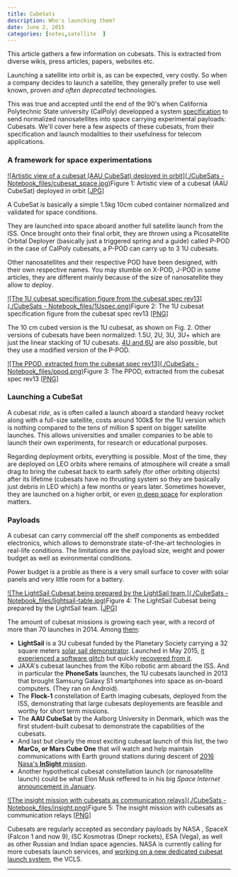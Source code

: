 ```yaml
---
title: CubeSats
description: Who's launching them?
date: June 2, 2015
categories: [notes,satellite  ]
---
```





 This article gathers a few information on cubesats. This is extracted from diverse wikis, press articles, papers, websites etc.
 

Launching a satellite into orbit is, as can be expected, very costly.
So when a company decides to launch a satellite, they generally prefer to use well known, proven *and often deprecated* technologies.
  

This was true and accepted until the end of the 90's when California Polytechnic State university (CalPoly) developped a system [specification](https://web.archive.org/web/20180904003221/http://couble.ovh/assets/cubesat_spec_rev13.pdf) to send normalized nanosatellites into space carrying experimental payloads: Cubesats.
We'll cover here a few aspects of these cubesats, from their specification and launch modalities to their usefulness for telecom applications.


### A framework for space experimentations

[![Artistic view of a cubesat (AAU CubeSat) deployed in orbit](./CubeSats - Notebook_files/cubesat_space.jpg)](https://web.archive.org/web/20180904003221/http://couble.ovh/figures/cubesat_space.jpg)Figure 1: Artistic view of a cubesat (AAU CubeSat) deployed in orbit [[JPG](https://web.archive.org/web/20180904003221/http://couble.ovh/figures/cubesat_space.jpg)]

A CubeSat is basically a simple 1.5kg 10cm cubed container normalized and validated for space conditions.
  

They are launched into space aboard another full satellite launch from the ISS.
Once brought onto their final orbit, they are *thrown* using a Picosatellite Orbital Deployer (basically just a triggered spring and a guide) called P-POD in the case of CalPoly cubesats, a P-POD can carry up to 3 1U cubesats.
  

Other nanosatellites and their respective POD have been designed, with their own respective names. 
You may stumble on X-POD, J-POD in some articles, they are different mainly because of the size of nanosatellite they allow to deploy.

[![The 1U cubesat specification figure from the cubesat spec rev13](./CubeSats - Notebook_files/1Uspec.png)](https://web.archive.org/web/20180904003221/http://couble.ovh/figures/1Uspec.png)Figure 2: The 1U cubesat specification figure from the cubesat spec rev13 [[PNG](https://web.archive.org/web/20180904003221/http://couble.ovh/figures/1Uspec.png)]

The 10 cm cubed version is the 1U cubesat, as shown on Fig. 2. 
Other versions of cubesats have been normalized: 1.5U, 2U, 3U, 3U+ which are just the linear stacking of 1U cubesats. 
[4U and 6U](https://web.archive.org/web/20180904003221/http://terranorbital.com/wp-content/uploads/2015/02/TyvakNLAS_UsersGuide_TK-NLASUG-Rev1.pdf) are also possible, but they use a modified version of the P-POD.

[![The PPOD, extracted from the cubesat spec rev13](./CubeSats - Notebook_files/ppod.png)](https://web.archive.org/web/20180904003221/http://couble.ovh/figures/ppod.png)Figure 3: The PPOD, extracted from the cubesat spec rev13 [[PNG](https://web.archive.org/web/20180904003221/http://couble.ovh/figures/ppod.png)]
### Launching a CubeSat

A cubesat *ride*, as is often called a launch aboard a standard heavy rocket along with a full-size satellite, costs around 100k$ for the 1U version which is nothing compared to the tens of million $ spent on bigger satellite launches.
This allows universities and smaller companies to be able to launch their own experiments, for research or educational purposes.
  

Regarding deployment orbits, everything is possible. 
Most of the time, they are deployed on LEO orbits where remains of atmosphere will create a small drag to bring the cubesat back to earth safely (for other orbiting objects) after its lifetime (cubesats have no thrusting system so they are basically just debris in LEO which) a few months or years later.
Sometimes however, they are launched on a higher orbit, or even [in deep space](https://web.archive.org/web/20180904003221/http://www.space.com/29306-cubesats-deep-space-exploration.html) for exploration matters.

### Payloads

A cubesat can carry commercial off the shelf components as embedded electronics, which allows to demonstrate state-of-the-art technologies in real-life conditions.
The limitations are the payload size, weight and power budget as well as evironmental conditions.
  

Power budget is a proble as there is a very small surface to cover with solar panels and very little room for a battery.


[![The LightSail Cubesat being prepared by the LightSail team.](./CubeSats - Notebook_files/lightsail-table.jpg)](https://web.archive.org/web/20180904003221/http://couble.ovh/figures/lightsail-table.jpg)Figure 4: The LightSail Cubesat being prepared by the LightSail team. [[JPG](https://web.archive.org/web/20180904003221/http://couble.ovh/figures/lightsail-table.jpg)]

The amount of cubesat missions is growing each year, with a record of more than 70 launches in 2014.
Among [them](https://web.archive.org/web/20180904003221/http://en.wikipedia.org/wiki/List_of_CubeSats):

* **LightSail** is a 3U cubesat funded by the Planetary Society carrying a 32 square meters [solar sail demonstrator](https://web.archive.org/web/20180904003221/http://sail.planetary.org/). 
 Launched in May 2015, [it experienced a software glitch](https://web.archive.org/web/20180904003221/http://www.space.com/29502-lightsail-solar-sail-software-glitch.html) but quickly [recovered from it](https://web.archive.org/web/20180904003221/http://www.nbcnews.com/science/space/lightsail-solar-sail-spacecraft-reboots-itself-after-orbital-glitch-n367221).
* JAXA's cubesat launches from the Kibo robotic arm aboard the ISS.
 And in particular the **PhoneSats** launches, the 1U cubesats launched in 2013 that brought Samsung Galaxy S1 smartphones into space as on-board computers. (They ran on Android).
* The **Flock-1** constellation of Earth imaging cubesats, deployed from the ISS, demonstrating that large cubesats deployements are feasible and worthy for short term missions.
* The **AAU CubeSat** by the Aalborg University in Denmark, which was the first student-built cubesat to demonstrate the capabilities of the cubesats.
* And last but clearly the most exciting cubesat launch of this list, the two **MarCo, or Mars Cube One** that will watch and help maintain communications with Earth ground stations during descent of [2016 Nasa's **InSight** mission](https://web.archive.org/web/20180904003221/http://www.space.com/29489-marco-cubesats-mars-landing-2016.html?cmpid=NL_SP_weekly_2015-05-27).
* Another hypothetical cubesat constellation launch (or nanosatellite launch) could be what Elon Musk reffered to in his big *Space Internet* [announcement in January](https://web.archive.org/web/20180904003221/http://www.bloomberg.com/news/articles/2015-01-17/elon-musk-and-spacex-plan-a-space-internet).

[![The insight mission with cubesats as communication relays](./CubeSats - Notebook_files/insight.png)](https://web.archive.org/web/20180904003221/http://couble.ovh/figures/insight.png)Figure 5: The insight mission with cubesats as communication relays [[PNG](https://web.archive.org/web/20180904003221/http://couble.ovh/figures/insight.png)]

Cubesats are regularly accepted as secondary payloads by NASA , SpaceX (Falcon 1 and now 9), ISC Kosmotras (Dnepr rockets), ESA (Vega), as well as other Russian and Indian space agencies.
NASA is currently calling for more cubesats launch services, and [working on a new dedicated cubesat launch system](https://web.archive.org/web/20180904003221/http://www.space.com/29374-nasa-cubesat-rocket-launch-system.html), the VCLS.

---